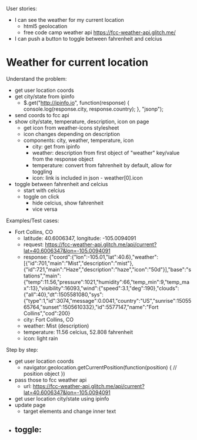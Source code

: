 User stories:
  - I can see the weather for my current location
    - html5 geolocation
    - free code camp weather api https://fcc-weather-api.glitch.me/
  - I can push a button to toggle between fahrenheit and celcius

# Weather for current location

Understand the problem:
  - get user location coords
  - get city/state from ipinfo
    - $.get("http://ipinfo.io", function(response) {
          console.log(response.city, response.country);
      }, "jsonp");
  - send coords to fcc api
  - show city/state, temperature, description, icon on page
    - get icon from weather-icons stylesheet
    - icon changes depending on description
    - components: city, weather, temperature, icon
      - city: get from ipinfo
      - weather: description from first object of "weather" key/value from the response object
      - temperature: convert from fahrenheit by default, allow for toggling
      - icon: link is included in json - weather[0].icon
  - toggle between fahrenheit and celcius
    - start with celcius
    - toggle on click
      - hide celcius, show fahrenheit
      - vice versa

Examples/Test cases:
  - Fort Collins, CO
    - latitude: 40.6006347, longitude: -105.0094091
    - request: https://fcc-weather-api.glitch.me/api/current?lat=40.6006347&lon=-105.0094091
    - response: {"coord":{"lon":-105.01,"lat":40.6},"weather":[{"id":701,"main":"Mist","description":"mist"},{"id":721,"main":"Haze","description":"haze","icon":"50d"}],"base":"stations","main":{"temp":11.56,"pressure":1021,"humidity":66,"temp_min":9,"temp_max":13},"visibility":16093,"wind":{"speed":3.1,"deg":190},"clouds":{"all":40},"dt":1505581080,"sys":{"type":1,"id":3074,"message":0.0041,"country":"US","sunrise":1505565764,"sunset":1505610332},"id":5577147,"name":"Fort Collins","cod":200}
    - city: Fort Collins, CO
    - weather: Mist (description)
    - temperature: 11.56 celcius, 52.808 fahrenheit
    - icon: light rain

Step by step:
  - get user location coords
    - navigator.geolocation.getCurrentPosition(function(position) {
      // position object
    })
  - pass those to fcc weather api
    - url: https://fcc-weather-api.glitch.me/api/current?lat=40.6006347&lon=-105.0094091
  - get user location city/state using ipinfo
  - update page
    - target elements and change inner text
  - toggle:
    - 
